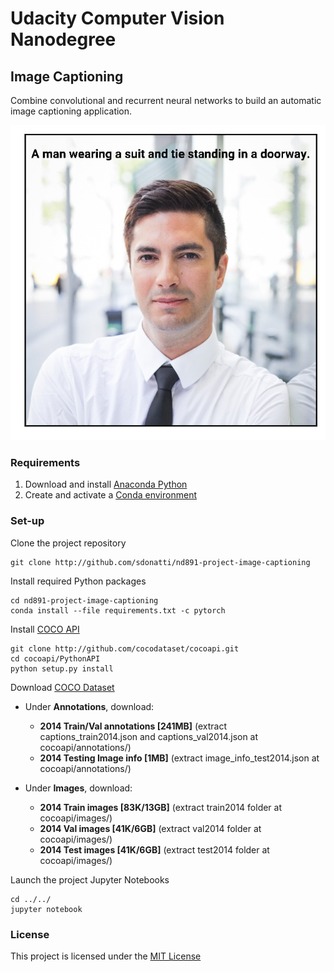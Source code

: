 # Udacity Computer Vision Nanodegree

## Image Captioning

Combine convolutional and recurrent neural networks to build an automatic image captioning application.

![teaser](./images/social_profile_cvnd_sample.png)

### Requirements

1. Download and install [Anaconda Python](http://www.anaconda.com)
2. Create and activate a [Conda environment](http://docs.conda.io/projects/conda/en/latest/user-guide/tasks/manage-environments.html)

### Set-up

Clone the project repository
```
git clone http://github.com/sdonatti/nd891-project-image-captioning
```

Install required Python packages
```
cd nd891-project-image-captioning
conda install --file requirements.txt -c pytorch
```

Install [COCO API](http://github.com/cocodataset/cocoapi)
```
git clone http://github.com/cocodataset/cocoapi.git
cd cocoapi/PythonAPI
python setup.py install
```

Download [COCO Dataset](http://cocodataset.org/#download)

* Under **Annotations**, download:
  * **2014 Train/Val annotations [241MB]** (extract captions_train2014.json and captions_val2014.json at cocoapi/annotations/)
  * **2014 Testing Image info [1MB]** (extract image_info_test2014.json at cocoapi/annotations/)

* Under **Images**, download:
  * **2014 Train images [83K/13GB]** (extract train2014 folder at cocoapi/images/)
  * **2014 Val images [41K/6GB]** (extract val2014 folder at cocoapi/images/)
  * **2014 Test images [41K/6GB]** (extract test2014 folder at cocoapi/images/)

Launch the project Jupyter Notebooks
```
cd ../../
jupyter notebook
```

### License

This project is licensed under the [MIT License](LICENSE)